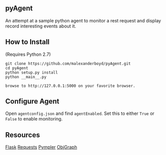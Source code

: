 ##  pyAgent

An attempt at a sample python agent to monitor a rest request and display record interesting events about it.


## How to Install
 (Requires Python 2.7)
```
git clone https://github.com/malexanderboyd/pyAgent.git
cd pyAgent
python setup.py install
python __main__.py

browse to http://127.0.0.1:5000 on your favorite browser.
```


## Configure Agent

Open `agentconfig.json` and find `agentEnabled`. Set this to either `True` or `False` to enable monitoring.


## Resources
[Flask](http://flask.pocoo.org/)
[Requests](http://docs.python-requests.org/en/master/)
[Pympler](https://pythonhosted.org/Pympler/)
[ObjGraph](https://mg.pov.lt/objgraph/)

